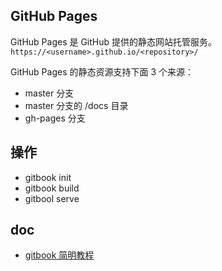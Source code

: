 ## GitHub Pages

GitHub Pages 是 GitHub 提供的静态网站托管服务。`https://<username>.github.io/<repository>/`

GitHub Pages 的静态资源支持下面 3 个来源：

- master 分支
- master 分支的 /docs 目录
- gh-pages 分支

## 操作

- gitbook init
- gitbook build
- gitbool serve

## doc

- [gitbook 简明教程](http://www.chengweiyang.cn/gitbook/basic-usage/README.html)
